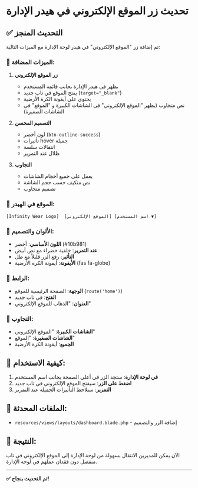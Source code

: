 # تحديث زر الموقع الإلكتروني في هيدر الإدارة

## ✅ التحديث المنجز

تم إضافة زر "الموقع الإلكتروني" في هيدر لوحة الإدارة مع الميزات التالية:

### 🎯 الميزات المضافة:

1. **زر الموقع الإلكتروني**
   - يظهر في هيدر الإدارة بجانب قائمة المستخدم
   - يفتح الموقع في تاب جديد (`target="_blank"`)
   - يحتوي على أيقونة الكرة الأرضية
   - نص متجاوب (يظهر "الموقع الإلكتروني" في الشاشات الكبيرة و "الموقع" في الشاشات الصغيرة)

2. **التصميم المحسن**
   - لون أخضر (`btn-outline-success`)
   - تأثيرات hover جميلة
   - انتقالات سلسة
   - ظلال عند التمرير

3. **التجاوب**
   - يعمل على جميع أحجام الشاشات
   - نص متكيف حسب حجم الشاشة
   - تصميم متجاوب

### 📍 الموقع في الهيدر:

```
[Infinity Wear Logo]  [الموقع الإلكتروني] [اسم المستخدم ▼]
```

### 🎨 الألوان والتصميم:

- **اللون الأساسي**: أخضر (#10b981)
- **عند التمرير**: خلفية خضراء مع نص أبيض
- **التأثير**: رفع الزر قليلاً مع ظل
- **الأيقونة**: أيقونة الكرة الأرضية (fas fa-globe)

### 🔗 الرابط:

- **الوجهة**: الصفحة الرئيسية للموقع (`route('home')`)
- **الفتح**: في تاب جديد
- **العنوان**: "الذهاب للموقع الإلكتروني"

### 📱 التجاوب:

- **الشاشات الكبيرة**: "الموقع الإلكتروني"
- **الشاشات الصغيرة**: "الموقع"
- **الجميع**: أيقونة الكرة الأرضية

## 🚀 كيفية الاستخدام:

1. **في لوحة الإدارة**: ستجد الزر في أعلى الصفحة بجانب اسم المستخدم
2. **اضغط على الزر**: سيفتح الموقع الإلكتروني في تاب جديد
3. **التمرير**: ستلاحظ التأثيرات الجميلة عند التمرير

## 📁 الملفات المحدثة:

- `resources/views/layouts/dashboard.blade.php` - إضافة الزر والتصميم

## 🎯 النتيجة:

الآن يمكن للمديرين الانتقال بسهولة من لوحة الإدارة إلى الموقع الإلكتروني في تاب منفصل دون فقدان عملهم في لوحة الإدارة.

---

**✅ تم التحديث بنجاح!**